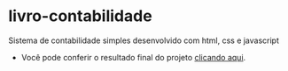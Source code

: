 # livro-contabilidade
Sistema de contabilidade simples desenvolvido com html, css e javascript
- Você pode conferir o resultado final do projeto [clicando aqui](https://earnest-kheer-273eff.netlify.app/).